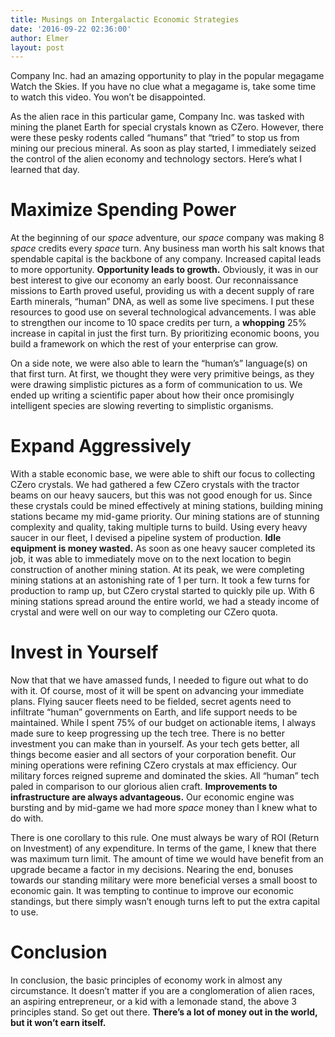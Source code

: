 ```yaml
---
title: Musings on Intergalactic Economic Strategies
date: '2016-09-22 02:36:00'
author: Elmer
layout: post
---
```

Company Inc. had an amazing opportunity to play in the popular megagame Watch the Skies. If you have no clue what a megagame is, take some time to watch this video. You won’t be disappointed.

As the alien race in this particular game, Company Inc. was tasked with mining the planet Earth for special crystals known as CZero. However, there were these pesky rodents called “humans” that “tried” to stop us from mining our precious mineral. As soon as play started, I immediately seized the control of the alien economy and technology sectors. Here’s what I learned that day.

# Maximize Spending Power

At the beginning of our *space* adventure, our *space* company was making 8 *space* credits every *space* turn. Any business man worth his salt knows that spendable capital is the backbone of any company. Increased capital leads to more opportunity. **Opportunity leads to growth.** Obviously, it was in our best interest to give our economy an early boost. Our reconnaissance missions to Earth proved useful, providing us with a decent supply of rare Earth minerals, “human” DNA, as well as some live specimens. I put these resources to good use on several technological advancements. I was able to strengthen our income to 10 space credits per turn, a **whopping** 25% increase in capital in just the first turn. By prioritizing economic boons, you build a framework on which the rest of your enterprise can grow.

On a side note, we were also able to learn the “human’s” language(s) on that first turn. At first, we thought they were very primitive beings, as they were drawing simplistic pictures as a form of communication to us. We ended up writing a scientific paper about how their once promisingly intelligent species are slowing reverting to simplistic organisms.

# Expand Aggressively

With a stable economic base, we were able to shift our focus to collecting CZero crystals. We had gathered a few CZero crystals with the tractor beams on our heavy saucers, but this was not good enough for us. Since these crystals could be mined effectively at mining stations, building mining stations became my mid-game priority. Our mining stations are of stunning complexity and quality, taking multiple turns to build. Using every heavy saucer in our fleet, I devised a pipeline system of production. **Idle equipment is money wasted.** As soon as one heavy saucer completed its job, it was able to immediately move on to the next location to begin construction of another mining station. At its peak, we were completing mining stations at an astonishing rate of 1 per turn. It took a few turns for production to ramp up, but CZero crystal started to quickly pile up. With 6 mining stations spread around the entire world, we had a steady income of crystal and were well on our way to completing our CZero quota.

# Invest in Yourself

Now that that we have amassed funds, I needed to figure out what to do with it. Of course, most of it will be spent on advancing your immediate plans. Flying saucer fleets need to be fielded, secret agents need to infiltrate “human” governments on Earth, and life support needs to be maintained. While I spent 75% of our budget on actionable items, I always made sure to keep progressing up the tech tree. There is no better investment you can make than in yourself. As your tech gets better, all things become easier and all sectors of your corporation benefit. Our mining operations were refining CZero crystals at max efficiency. Our military forces reigned supreme and dominated the skies. All “human” tech paled in comparison to our glorious alien craft. **Improvements to infrastructure are always advantageous.** Our economic engine was bursting and by mid-game we had more *space* money than I knew what to do with.

There is one corollary to this rule. One must always be wary of ROI (Return on Investment) of any expenditure. In terms of the game, I knew that there was maximum turn limit. The amount of time we would have benefit from an upgrade became a factor in my decisions. Nearing the end, bonuses towards our standing military were more beneficial verses a small boost to economic gain. It was tempting to continue to improve our economic standings, but there simply wasn’t enough turns left to put the extra capital to use.

# Conclusion

In conclusion, the basic principles of economy work in almost any circumstance. It doesn’t matter if you are a conglomeration of alien races, an aspiring entrepreneur, or a kid with a lemonade stand, the above 3 principles stand. So get out there. **There’s a lot of money out in the world, but it won’t earn itself.**
